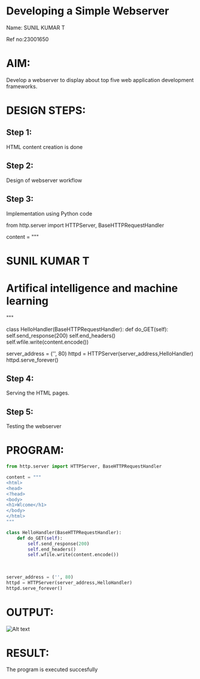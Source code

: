 # Developing a Simple Webserver
Name: SUNIL KUMAR T

Ref no:23001650
# AIM:

Develop a webserver to display about top five web application development frameworks.

# DESIGN STEPS:

## Step 1:

HTML content creation is done

## Step 2:

Design of webserver workflow

## Step 3:

Implementation using Python code

from http.server import HTTPServer, BaseHTTPRequestHandler

content = """
<html>
<head>
<?head>
<body>
<h1>SUNIL KUMAR T</h1>
<h1>Artifical intelligence and machine learning</h1>
</body>
</html>
"""

class HelloHandler(BaseHTTPRequestHandler):
    def do_GET(self):
        self.send_response(200)
        self.end_headers()
        self.wfile.write(content.encode())
        
  
  
server_address = ('', 80)
httpd = HTTPServer(server_address,HelloHandler)
httpd.serve_forever()
## Step 4:

Serving the HTML pages.

## Step 5:

Testing the webserver
# PROGRAM:
```python
from http.server import HTTPServer, BaseHTTPRequestHandler

content = """
<html>
<head>
<?head>
<body>
<h1>Wlcome</h1>
</body>
</html>
"""

class HelloHandler(BaseHTTPRequestHandler):
    def do_GET(self):
        self.send_response(200)
        self.end_headers()
        self.wfile.write(content.encode())
        
  
  
server_address = ('', 80)
httpd = HTTPServer(server_address,HelloHandler)
httpd.serve_forever()    

```
# OUTPUT:
![Alt text](webserver.jpg)

# RESULT:

The program is executed succesfully
